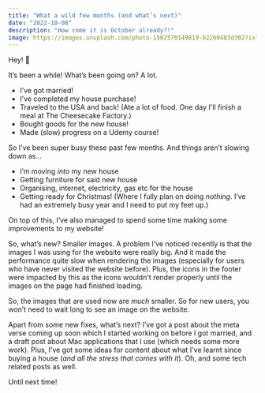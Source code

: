 ```yaml
---
title: "What a wild few months (and what’s next)"
date: "2022-10-08"
description: "How come it is October already?!"
image: https://images.unsplash.com/photo-1502570149819-b2260483d302?ixlib=rb-1.2.1&ixid=MnwxMjA3fDB8MHxwaG90by1wYWdlfHx8fGVufDB8fHx8&auto=format&fit=crop&w=2070&q=80
---
```


Hey! 👋 

It’s been a while! What’s been going on? A lot.

* I’ve got married!
* I’ve completed my house purchase!
* Traveled to the USA and back! (Ate a lot of food. One day I'll finish a meal at The Cheesecake Factory.)
* Bought goods for the new house!
* Made (slow) progress on a Udemy course!

So I’ve been super busy these past few months. And things aren’t slowing down as…

* I’m moving _into_ my new house
* Getting furniture for said new house
* Organising, internet, electricity, gas etc for the house
* Getting ready for Christmas! (Where I fully plan on doing _nothing_. I’ve had an extremely busy year and I need to put my feet up.)

On top of this, I’ve also managed to spend some time making some improvements to my website!

So, what’s new? Smaller images. A problem I’ve noticed recently is that the images I was using for the website were really big. And it made the performance quite slow when rendering the images (especially for users who have never visited the website before). Plus, the icons in the footer were impacted by this as the icons wouldn't render properly until the images on the page had finished loading.

So, the images that are used now are _much_ smaller. So for new users, you won’t need to wait long to see an image on the website.

Apart from some new fixes, what’s next? I’ve got a post about the meta verse coming up soon which I started working on before I got married, and a draft post about Mac applications that I use (which needs some more work). Plus, I’ve got some ideas for content about what I've learnt since buying a house (_and all the stress that comes with it_). Oh, and some tech related posts as well.

Until next time!